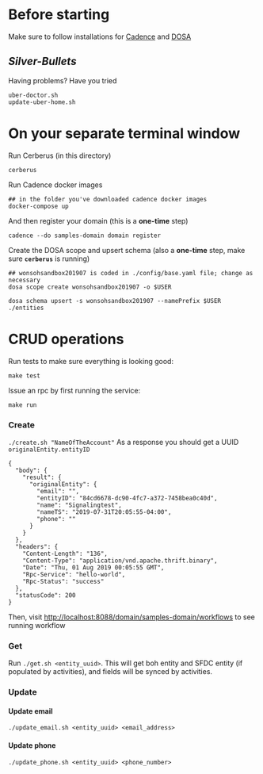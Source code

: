 # Before starting
Make sure to follow installations for [Cadence](https://engdocs.uberinternal.com/cadence/get_started/1run_laptop.html) and [DOSA](https://engdocs.uberinternal.com/DOSA/get_started/go/install.html#install-the-cli)

## _Silver-Bullets_
Having problems? Have you tried
```
uber-doctor.sh
update-uber-home.sh
```

# On your separate terminal window
Run Cerberus (in this directory)
```
cerberus
```
Run Cadence docker images
```
## in the folder you've downloaded cadence docker images
docker-compose up
```
And then register your domain (this is a **one-time** step)

```
cadence --do samples-domain domain register
```

Create the DOSA scope and upsert schema (also a **one-time** step, make sure **`cerberus`** is running)
```
## wonsohsandbox201907 is coded in ./config/base.yaml file; change as necessary
dosa scope create wonsohsandbox201907 -o $USER

dosa schema upsert -s wonsohsandbox201907 --namePrefix $USER ./entities
```
# CRUD operations

Run tests to make sure everything is looking good:

```
make test
```

Issue an rpc by first running the service:

```
make run
```


### Create
`./create.sh "NameOfTheAccount"`
As a response you should get a UUID `originalEntity.entityID`
```
{
  "body": {
    "result": {
      "originalEntity": {
        "email": "",
        "entityID": "84cd6678-dc90-4fc7-a372-7458bea0c40d",
        "name": "Signalingtest",
        "nameTS": "2019-07-31T20:05:55-04:00",
        "phone": ""
      }
    }
  },
  "headers": {
    "Content-Length": "136",
    "Content-Type": "application/vnd.apache.thrift.binary",
    "Date": "Thu, 01 Aug 2019 00:05:55 GMT",
    "Rpc-Service": "hello-world",
    "Rpc-Status": "success"
  },
  "statusCode": 200
}
```
Then, visit [http://localhost:8088/domain/samples-domain/workflows](http://localhost:8088/domain/samples-domain/workflows) to see running workflow

### Get
Run `./get.sh <entity_uuid>`. This will get boh entity and SFDC entity (if populated by activities), and fields will be synced by activities.

### Update
#### Update email
`./update_email.sh <entity_uuid> <email_address>`
#### Update phone
`./update_phone.sh <entity_uuid> <phone_number>`
